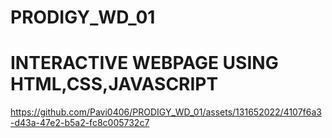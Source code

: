 # PRODIGY_WD_01
# INTERACTIVE WEBPAGE USING HTML,CSS,JAVASCRIPT
https://github.com/Pavi0406/PRODIGY_WD_01/assets/131652022/4107f6a3-d43a-47e2-b5a2-fc8c005732c7

